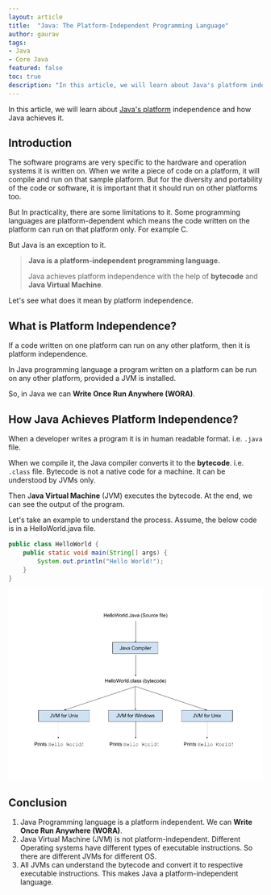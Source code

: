 ```yaml
---
layout: article
title:  "Java: The Platform-Independent Programming Language"
author: gaurav
tags:
- Java
- Core Java
featured: false
toc: true
description: "In this article, we will learn about Java's platform independence and how Java achieves it."
---
```


In this article, we will learn about [Java's platform](/java-introduction) independence and how Java achieves it.

## Introduction

The software programs are very specific to the hardware and operation systems it is written on. When we write a piece of code on a platform, it will compile and run on that sample platform. But for the diversity and portability of the code or software, it is important that it should run on other platforms too. 

But In practicality, there are some limitations to it. Some programming languages are platform-dependent which means the code written on the platform can run on that platform only. For example C.

But Java is an exception to it.

> **Java is a platform-independent programming language.**
>
> Java achieves platform independence with the help of **bytecode** and **Java Virtual Machine**.

Let's see what does it mean by platform independence.

## What is Platform Independence?

If a code written on one platform can run on any other platform, then it is platform independence.

In Java programming language a program written on a platform can be run on any other platform, provided a JVM is installed.

So, in Java we can **Write Once Run Anywhere (WORA)**.

## How Java Achieves Platform Independence?

When a developer writes a program it is in human readable format. i.e. `.java` file.

When we compile it, the Java compiler converts it to the **bytecode**. i.e. `.class` file. Bytecode is not a native code for a machine. It can be understood by JVMs only. 

Then J**ava Virtual Machine** (JVM) executes the bytecode. At the end, we can see the output of the program.

Let's take an example to understand the process. Assume, the below code is in a HelloWorld.java file.

```java
public class HelloWorld {
    public static void main(String[] args) {
        System.out.println("Hello World!");
    }
}
```

![An image showing How Java Achieves Platform Independance.](/assets/images/2023-11-04/java-platform-independent.png)

## Conclusion
1. Java Programming language is a platform independent. We can **Write Once Run Anywhere (WORA)**.
2. Java Virtual Machine (JVM) is not platform-independent. Different Operating systems have different types of executable instructions. So there are different JVMs for different OS.
3. All JVMs can understand the bytecode and convert it to respective executable instructions. This makes Java a platform-independent language.
